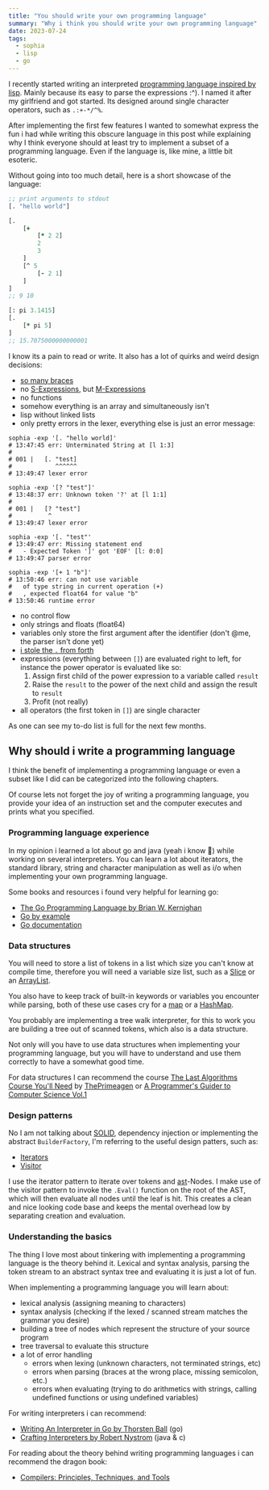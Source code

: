```yaml
---
title: "You should write your own programming language"
summary: "Why i think you should write your own programming language"
date: 2023-07-24
tags:
  - sophia
  - lisp
  - go
---
```


I recently started writing an interpreted [programming language inspired by
lisp](https://github.com/xNaCly/Sophia). Mainly because its easy to parse the
expressions :^). I named it after my girlfriend and got started. Its designed
around single character operators, such as `.:+-*/^%`.

After implementing the first few features I wanted to somewhat express the fun
i had while writing this obscure language in this post while explaining why I
think everyone should at least try to implement a subset of a programming
language. Even if the language is, like mine, a little bit esoteric.

Without going into too much detail, here is a short showcase of the language:

```clojure
;; print arguments to stdout
[. "hello world"]

[.
    [+
        [* 2 2]
        2
        3
    ]
    [^ 5
        [- 2 1]
    ]
]
;; 9 10

[: pi 3.1415]
[.
    [* pi 5]
]
;; 15.7075000000000001
```

I know its a pain to read or write. It also has a lot of quirks and weird design decisions:

- [so many braces](https://wiki.c2.com/?LispLacksVisualCues)
- no [S-Expressions](https://en.wikipedia.org/wiki/S-expression), but [M-Expressions](https://en.wikipedia.org/wiki/M-expression)
- no functions
- somehow everything is an array and simultaneously isn't
- lisp without linked lists
- only pretty errors in the lexer, everything else is just an error message:

```fish
sophia -exp '[. "hello world]'
# 13:47:45 err: Unterminated String at [l 1:3]
#
# 001 |   [. "test]
#            ^^^^^^
# 13:49:47 lexer error

sophia -exp '[? "test"]'
# 13:48:37 err: Unknown token '?' at [l 1:1]
#
# 001 |   [? "test"]
#          ^
# 13:49:47 lexer error

sophia -exp '[. "test"'
# 13:49:47 err: Missing statement end
#   - Expected Token ']' got 'EOF' [l: 0:0]
# 13:49:47 parser error

sophia -exp '[+ 1 "b"]'
# 13:50:46 err: can not use variable
#   of type string in current operation (+)
#   , expected float64 for value "b"
# 13:50:46 runtime error
```

- no control flow
- only strings and floats (float64)
- variables only store the first argument after the identifier (don't @me, the parser isn't done yet)
- [i stole the `.` from forth](<https://en.wikipedia.org/wiki/Forth_(programming_language)#%E2%80%9CHello,_World!%E2%80%9D>)
- expressions (everything between `[]`) are evaluated right to left, for
  instance the power operator is evaluated like so:
  1. Assign first child of the power expression to a variable called `result`
  2. Raise the `result` to the power of the next child and assign the result to `result`
  3. Profit (not really)
- all operators (the first token in `[]`) are single character

As one can see my to-do list is full for the next few months.

## Why should i write a programming language

I think the benefit of implementing a programming language or even a subset like I did can be categorized into the following chapters.

Of course lets not forget the joy of writing a programming language, you
provide your idea of an instruction set and the computer executes and prints
what you specified.

### Programming language experience

In my opinion i learned a lot about go and java (yeah i know 🤢) while working
on several interpreters. You can learn a lot about iterators, the standard
library, string and character manipulation as well as i/o when implementing
your own programming language.

Some books and resources i found very helpful for learning go:

- [The Go Programming Language by Brian W. Kernighan](https://www.gopl.io/)
- [Go by example](https://gobyexample.com/)
- [Go documentation](https://go.dev/doc/)

### Data structures

You will need to store a list of tokens in a list which size you can't know at
compile time, therefore you will need a variable size list, such as a
[Slice](https://gobyexample.com/slices) or an
[ArrayList](https://www.programiz.com/java-programming/arraylist).

You also have to keep track of built-in keywords or variables you encounter
while parsing, both of these use cases cry for a
[map](https://gobyexample.com/maps) or a
[HashMap](https://www.programiz.com/java-programming/hashmap).

You probably are implementing a tree walk interpreter, for this to work you are
building a tree out of scanned tokens, which also is a data structure.

Not only will you have to use data structures when implementing your
programming language, but you will have to understand and use them correctly to
have a somewhat good time.

For data structures I can recommend the course [The Last Algorithms Course
You'll Need](https://frontendmasters.com/courses/algorithms/) by
[ThePrimeagen](https://frontendmasters.com/teachers/the-primeagen/) or [A
Programmer's Guider to Computer Science
Vol.1](https://www.goodreads.com/book/show/51185374-a-programmer-s-guide-to-computer-science)

### Design patterns

No I am not talking about [SOLID](https://en.wikipedia.org/wiki/SOLID),
dependency injection or implementing the abstract `BuilderFactory`, I'm
referring to the useful design patters, such as:

- [Iterators](https://refactoring.guru/design-patterns/iterator)
- [Visitor](https://refactoring.guru/design-patterns/visitor)

I use the iterator pattern to iterate over tokens and
[ast](https://en.wikipedia.org/wiki/Abstract_syntax_tree)-Nodes. I make use of
the visitor pattern to invoke the `.Eval()` function on the root of the AST,
which will then evaluate all nodes until the leaf is hit. This creates a clean
and nice looking code base and keeps the mental overhead low by separating
creation and evaluation.

### Understanding the basics

The thing I love most about tinkering with implementing a programming language
is the theory behind it. Lexical and syntax analysis, parsing the
token stream to an abstract syntax tree and evaluating it is just a lot of fun.

When implementing a programming language you will learn about:

- lexical analysis (assigning meaning to characters)
- syntax analysis (checking if the lexed / scanned stream matches the grammar you desire)
- building a tree of nodes which represent the structure of your source program
- tree traversal to evaluate this structure
- a lot of error handling
  - errors when lexing (unknown characters, not terminated strings, etc)
  - errors when parsing (braces at the wrong place, missing semicolon, etc.)
  - errors when evaluating (trying to do arithmetics with strings, calling undefined functions or using undefined variables)

For writing interpreters i can recommend:

- [Writing An Interpreter in Go by Thorsten Ball](https://interpreterbook.com/) (go)
- [Crafting Interpreters by Robert Nystrom](https://craftinginterpreters.com/) (java & c)

For reading about the theory behind writing programming languages i can recommend the dragon book:

- [Compilers: Principles, Techniques, and Tools](https://en.wikipedia.org/wiki/Compilers:_Principles,_Techniques,_and_Tools)
